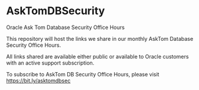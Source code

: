 # AskTomDBSecurity
Oracle Ask Tom Database Security Office Hours

This repository will host the links we share in our monthly AskTom Database Security Office Hours.

All links shared are available either public or available to Oracle customers with an active support subscription. 

To subscribe to AskTom DB Security Office Hours, please visit https://bit.ly/asktomdbsec

